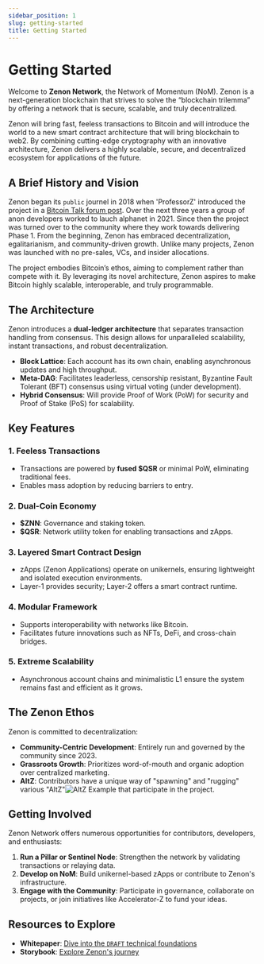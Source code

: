 ```yaml
---
sidebar_position: 1
slug: getting-started
title: Getting Started
---
```


# Getting Started

Welcome to **Zenon Network**, the Network of Momentum (NoM). Zenon is a next-generation blockchain that strives to solve the “blockchain trilemma” by offering a network that is secure, scalable, and truly decentralized.

Zenon will bring fast, feeless transactions to Bitcoin and will introduce the world to a new smart contract architecture that will bring blockchain to web2. By combining cutting-edge cryptography with an innovative architecture, Zenon delivers a highly scalable, secure, and decentralized ecosystem for applications of the future.

## A Brief History and Vision

Zenon began its `public` journel in 2018 when 'ProfessorZ' introduced the project in a [Bitcoin Talk forum post](https://bitcointalk.org/index.php?topic=4281633.0). Over the next three years a group of anon developers worked to lauch alphanet in 2021. Since then the project was turned over to the community where they work towards delivering Phase 1. From the beginning, Zenon has embraced decentralization, egalitarianism, and community-driven growth. Unlike many projects, Zenon was launched with no pre-sales, VCs, and insider allocations.

The project embodies Bitcoin’s ethos, aiming to complement rather than compete with it. By leveraging its novel architecture, Zenon aspires to make Bitcoin highly scalable, interoperable, and truly programmable.

## The Architecture

Zenon introduces a **dual-ledger architecture** that separates transaction handling from consensus. This design allows for unparalleled scalability, instant transactions, and robust decentralization.

- **Block Lattice**: Each account has its own chain, enabling asynchronous updates and high throughput.
- **Meta-DAG**: Facilitates leaderless, censorship resistant, Byzantine Fault Tolerant (BFT) consensus using virtual voting (under development).
- **Hybrid Consensus**: Will provide Proof of Work (PoW) for security and Proof of Stake (PoS) for scalability.

## Key Features

### 1. **Feeless Transactions**
   - Transactions are powered by **fused $QSR** or minimal PoW, eliminating traditional fees.
   - Enables mass adoption by reducing barriers to entry.

### 2. **Dual-Coin Economy**
   - **$ZNN**: Governance and staking token.
   - **$QSR**: Network utility token for enabling transactions and zApps.

### 3. **Layered Smart Contract Design**
   - zApps (Zenon Applications) operate on unikernels, ensuring lightweight and isolated execution environments.
   - Layer-1 provides security; Layer-2 offers a smart contract runtime.

### 4. **Modular Framework**
   - Supports interoperability with networks like Bitcoin.
   - Facilitates future innovations such as NFTs, DeFi, and cross-chain bridges.

### 5. **Extreme Scalability**
   - Asynchronous account chains and minimalistic L1 ensure the system remains fast and efficient as it grows.

## The Zenon Ethos

Zenon is committed to decentralization:
- **Community-Centric Development**: Entirely run and governed by the community since 2023.
- **Grassroots Growth**: Prioritizes word-of-mouth and organic adoption over centralized marketing.
- **AltZ**: Contributors have a unique way of "spawning" and "rugging" various <span class="tooltip">"AltZ"<img src="/img/crypto-publius.jpg" alt="AltZ Example" class="tooltip-publius"/></span> that participate in the project. 

## Getting Involved

Zenon Network offers numerous opportunities for contributors, developers, and enthusiasts:
1. **Run a Pillar or Sentinel Node**: Strengthen the network by validating transactions or relaying data.
2. **Develop on NoM**: Build unikernel-based zApps or contribute to Zenon's infrastructure.
3. **Engage with the Community**: Participate in governance, collaborate on projects, or join initiatives like Accelerator-Z to fund your ideas.

## Resources to Explore

- **Whitepaper**: [Dive into the `DRAFT` technical foundations](/resources/whitepaper)
- **Storybook**: [Explore Zenon's journey](/resources/storybook)